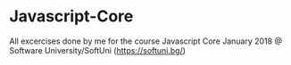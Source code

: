 # Javascript-Core
All excercises done by me for the course Javascript Core January 2018 @ Software University/SoftUni (https://softuni.bg/)
